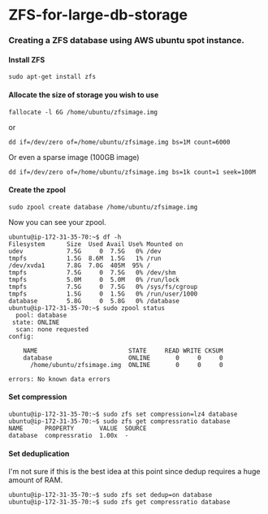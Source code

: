 # ZFS-for-large-db-storage

### Creating a ZFS database using AWS ubuntu spot instance.

#### Install ZFS

```
sudo apt-get install zfs
```

#### Allocate the size of storage you wish to use

```
fallocate -l 6G /home/ubuntu/zfsimage.img
```

or

```
dd if=/dev/zero of=/home/ubuntu/zfsimage.img bs=1M count=6000
```

Or even a sparse image (100GB image)

```
dd if=/dev/zero of=/home/ubuntu/zfsimage.img bs=1k count=1 seek=100M
```

#### Create the zpool

```
sudo zpool create database /home/ubuntu/zfsimage.img
```

Now you can see your zpool.

```
ubuntu@ip-172-31-35-70:~$ df -h
Filesystem      Size  Used Avail Use% Mounted on
udev            7.5G     0  7.5G   0% /dev
tmpfs           1.5G  8.6M  1.5G   1% /run
/dev/xvda1      7.8G  7.0G  405M  95% /
tmpfs           7.5G     0  7.5G   0% /dev/shm
tmpfs           5.0M     0  5.0M   0% /run/lock
tmpfs           7.5G     0  7.5G   0% /sys/fs/cgroup
tmpfs           1.5G     0  1.5G   0% /run/user/1000
database        5.8G     0  5.8G   0% /database
ubuntu@ip-172-31-35-70:~$ sudo zpool status
  pool: database
 state: ONLINE
  scan: none requested
config:

	NAME                         STATE     READ WRITE CKSUM
	database                     ONLINE       0     0     0
	  /home/ubuntu/zfsimage.img  ONLINE       0     0     0

errors: No known data errors
```

#### Set compression

```
ubuntu@ip-172-31-35-70:~$ sudo zfs set compression=lz4 database
ubuntu@ip-172-31-35-70:~$ sudo zfs get compressratio database
NAME      PROPERTY       VALUE  SOURCE
database  compressratio  1.00x  -
```

#### Set deduplication

I'm not sure if this is the best idea at this point since dedup requires a huge amount of RAM.

```
ubuntu@ip-172-31-35-70:~$ sudo zfs set dedup=on database
ubuntu@ip-172-31-35-70:~$ sudo zfs get compressratio database
```
